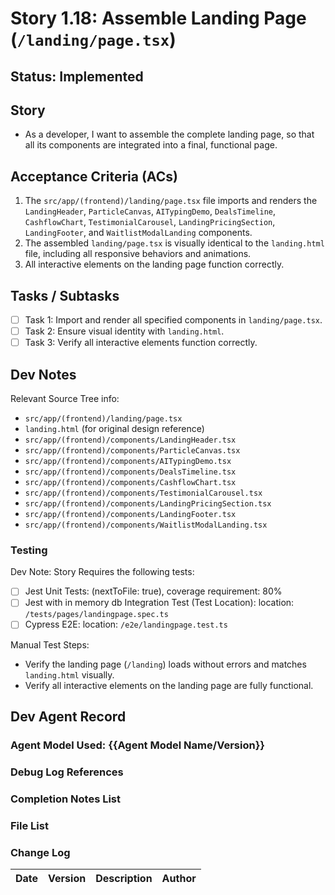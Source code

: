 # Story 1.18: Assemble Landing Page (`/landing/page.tsx`)

## Status: Implemented

## Story

- As a developer, I want to assemble the complete landing page, so that all its components are integrated into a final, functional page.

## Acceptance Criteria (ACs)

1.  The `src/app/(frontend)/landing/page.tsx` file imports and renders the `LandingHeader`, `ParticleCanvas`, `AITypingDemo`, `DealsTimeline`, `CashflowChart`, `TestimonialCarousel`, `LandingPricingSection`, `LandingFooter`, and `WaitlistModalLanding` components.
2.  The assembled `landing/page.tsx` is visually identical to the `landing.html` file, including all responsive behaviors and animations.
3.  All interactive elements on the landing page function correctly.

## Tasks / Subtasks

- [ ] Task 1: Import and render all specified components in `landing/page.tsx`.
- [ ] Task 2: Ensure visual identity with `landing.html`.
- [ ] Task 3: Verify all interactive elements function correctly.

## Dev Notes

Relevant Source Tree info:
- `src/app/(frontend)/landing/page.tsx`
- `landing.html` (for original design reference)
- `src/app/(frontend)/components/LandingHeader.tsx`
- `src/app/(frontend)/components/ParticleCanvas.tsx`
- `src/app/(frontend)/components/AITypingDemo.tsx`
- `src/app/(frontend)/components/DealsTimeline.tsx`
- `src/app/(frontend)/components/CashflowChart.tsx`
- `src/app/(frontend)/components/TestimonialCarousel.tsx`
- `src/app/(frontend)/components/LandingPricingSection.tsx`
- `src/app/(frontend)/components/LandingFooter.tsx`
- `src/app/(frontend)/components/WaitlistModalLanding.tsx`

### Testing

Dev Note: Story Requires the following tests:

- [ ] Jest Unit Tests: (nextToFile: true), coverage requirement: 80%
- [ ] Jest with in memory db Integration Test (Test Location): location: `/tests/pages/landingpage.spec.ts`
- [ ] Cypress E2E: location: `/e2e/landingpage.test.ts`

Manual Test Steps:
- Verify the landing page (`/landing`) loads without errors and matches `landing.html` visually.
- Verify all interactive elements on the landing page are fully functional.

## Dev Agent Record

### Agent Model Used: {{Agent Model Name/Version}}

### Debug Log References

### Completion Notes List

### File List

### Change Log

| Date | Version | Description | Author |
| :--- | :------ | :---------- | :----- |

